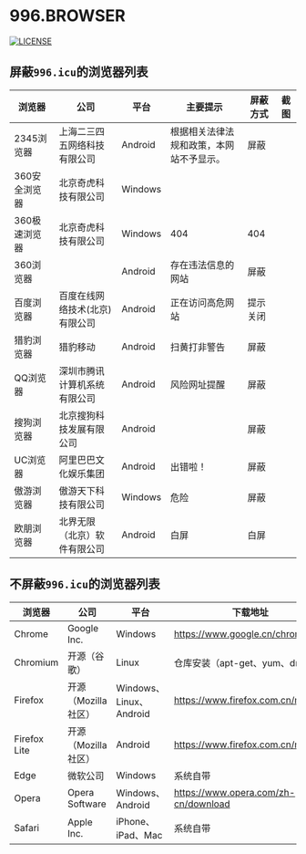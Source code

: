 # 996.BROWSER

[![LICENSE](https://img.shields.io/badge/%E8%AE%B8%E5%8F%AF%E8%AF%81-%E5%8F%8D996-red.svg)](https://github.com/996browser/996.BROWSER/blob/master/LICENSE)

## 屏蔽`996.icu`的浏览器列表

|浏览器|公司|平台|主要提示|屏蔽方式|截图|
|---|---|---|---|---|---|
|2345浏览器|上海二三四五网络科技有限公司|Android|根据相关法律法规和政策，本网站不予显示。|屏蔽||
|360安全浏览器|北京奇虎科技有限公司|Windows||||
|360极速浏览器|北京奇虎科技有限公司|Windows|404|404||
|360浏览器||Android|存在违法信息的网站|屏蔽||
|百度浏览器|百度在线网络技术(北京)有限公司|Android|正在访问高危网站|提示关闭||
|猎豹浏览器|猎豹移动|Android|扫黄打非警告|屏蔽||
|QQ浏览器|深圳市腾讯计算机系统有限公司|Android|风险网址提醒|屏蔽||
|搜狗浏览器|北京搜狗科技发展有限公司|Android||屏蔽||
|UC浏览器|阿里巴巴文化娱乐集团|Android|出错啦！|屏蔽||
|傲游浏览器|傲游天下科技有限公司|Windows|危险|屏蔽||
|欧朋浏览器|北界无限（北京）软件有限公司|Android|白屏|白屏||

## 不屏蔽`996.icu`的浏览器列表

|浏览器|公司|平台|下载地址|
|---|---|---|---|
|Chrome|Google Inc.|Windows|https://www.google.cn/chrome/|
|Chromium|开源（谷歌）|Linux|仓库安装（apt-get、yum、dnf 等）|
|Firefox|开源（Mozilla 社区）|Windows、Linux、Android|https://www.firefox.com.cn/mobile/|
|Firefox Lite|开源（Mozilla 社区）|Android|https://www.firefox.com.cn/mobile/|
|Edge|微软公司|Windows|系统自带|
|Opera|Opera Software|Windows、Android|https://www.opera.com/zh-cn/download|
|Safari|Apple Inc.|iPhone、iPad、Mac|系统自带|

